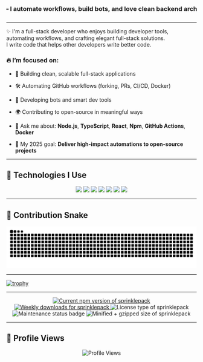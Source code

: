 <!-- Heading -->
<h3 align="center">
  <marquee behavior="alternate" scrollamount="6">
    👨‍💻 I'm <strong>Kagan</strong> — I automate workflows, build bots, and love clean backend architecture ⚡
  </marquee>
</h3>


---

✨ I'm a full-stack developer who enjoys building developer tools, automating workflows, and crafting elegant full-stack solutions.  
I write code that helps other developers write better code.

### 🔥 I’m focused on:
- 🚀 Building clean, scalable full-stack applications  
- 🛠️ Automating GitHub workflows (forking, PRs, CI/CD, Docker)  
- 🤖 Developing bots and smart dev tools  
- 🌍 Contributing to open-source in meaningful ways

- 💬 Ask me about: **Node.js**, **TypeScript**, **React**, **Npm**, **GitHub Actions**, **Docker**  
- 🎯 My 2025 goal: **Deliver high-impact automations to open-source projects**

---

## 🚀 Technologies I Use

<p align="center">
  <img src="https://img.shields.io/badge/-TypeScript-007ACC?style=for-the-badge&logo=typescript" />
  <img src="https://img.shields.io/badge/-NodeJS-339933?style=for-the-badge&logo=nodedotjs" />
  <img src="https://img.shields.io/badge/-React-61DAFB?style=for-the-badge&logo=react" />
  <img src="https://img.shields.io/badge/-Next.js-000000?style=for-the-badge&logo=nextdotjs" />
  <img src="https://img.shields.io/badge/-Docker-2496ED?style=for-the-badge&logo=docker" />
  <img src="https://img.shields.io/badge/-GitHub%20Actions-2088FF?style=for-the-badge&logo=githubactions" />
  <img src="https://img.shields.io/badge/-MongoDB-47A248?style=for-the-badge&logo=mongodb" />
</p>

---

## 🐍 Contribution Snake

<div align="center">
  <picture>
    <source media="(prefers-color-scheme: dark)" srcset="https://raw.githubusercontent.com/kgnio/kgnio/output/github-contribution-grid-snake-dark.svg" />
    <img alt="snake animation" src="https://raw.githubusercontent.com/kgnio/kgnio/output/github-contribution-grid-snake.svg" />
  </picture>
</div>

---

[![trophy](https://github-profile-trophy.vercel.app/?username=kgnio&theme=dracula&margin-w=10&no-frame=true&no-bg=true)](https://github.com/ryo-ma/github-profile-trophy)

---

<p align="center">
  <a href="https://www.npmjs.com/package/sprinklepack">
    <img src="https://img.shields.io/npm/v/sprinklepack" alt="Current npm version of sprinklepack" />
    <img src="https://img.shields.io/npm/dw/sprinklepack" alt="Weekly downloads for sprinklepack" />
  </a>
  <img src="https://img.shields.io/npm/l/sprinklepack" alt="License type of sprinklepack" />
  <img src="https://img.shields.io/badge/maintained-yes-brightgreen.svg" alt="Maintenance status badge" />
  <img src="https://img.shields.io/bundlephobia/minzip/sprinklepack" alt="Minified + gzipped size of sprinklepack" />
</p>


---

## 👀 Profile Views

<p align="center">
  <img src="https://komarev.com/ghpvc/?username=kgnio&label=Profile%20views&color=2ecc71&style=flat" alt="Profile Views" />
</p>
